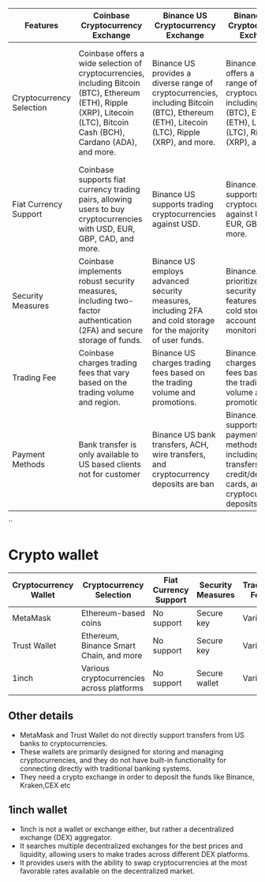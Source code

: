 | Features                                  | Coinbase Cryptocurrency Exchange                                                                          | Binance US Cryptocurrency Exchange                                                                   | Binance.com Cryptocurrency Exchange                                                               | CEX.IO Cryptocurrency Exchange                                                                     | Gemini Cryptocurrency Exchange                                                                     | Kraken Cryptocurrency Exchange                                                                      |
|-------------------------------------------|----------------------------------------------------------------------------------------------------------|----------------------------------------------------------------------------------------------------|----------------------------------------------------------------------------------------------------|----------------------------------------------------------------------------------------------------|----------------------------------------------------------------------------------------------------|----------------------------------------------------------------------------------------------------|
| Cryptocurrency Selection                  | Coinbase offers a wide selection of cryptocurrencies, including Bitcoin (BTC), Ethereum (ETH), Ripple (XRP), Litecoin (LTC), Bitcoin Cash (BCH), Cardano (ADA), and more. | Binance US provides a diverse range of cryptocurrencies, including Bitcoin (BTC), Ethereum (ETH), Litecoin (LTC), Ripple (XRP), and more.               | Binance.com offers a wide range of cryptocurrencies, including Bitcoin (BTC), Ethereum (ETH), Litecoin (LTC), Ripple (XRP), and more.                       | CEX.IO provides access to popular cryptocurrencies such as Bitcoin (BTC), Ethereum (ETH), Ripple (XRP), Litecoin (LTC), and Bitcoin Cash (BCH), among others. | Gemini supports a range of cryptocurrencies, including Bitcoin (BTC), Ethereum (ETH), Litecoin (LTC), and more.                                              | Kraken offers a wide selection of cryptocurrencies, including Bitcoin (BTC), Ethereum (ETH), Ripple (XRP), Litecoin (LTC), and more.                               |
| Fiat Currency Support                     | Coinbase supports fiat currency trading pairs, allowing users to buy cryptocurrencies with USD, EUR, GBP, CAD, and more.                                             | Binance US supports trading cryptocurrencies against USD.                                         | Binance.com supports trading cryptocurrencies against USD, EUR, GBP, and more.                                                                                     | CEX.IO supports fiat currency trading pairs, enabling users to buy cryptocurrencies using USD, EUR, GBP, and more.                                               | Gemini supports trading cryptocurrencies against USD.                                              | Kraken supports fiat currency trading pairs, allowing users to trade cryptocurrencies with USD, EUR, GBP, and more.                                               |
| Security Measures                         | Coinbase implements robust security measures, including two-factor authentication (2FA) and secure storage of funds.                                                | Binance US employs advanced security measures, including 2FA and cold storage for the majority of user funds.                                                  | Binance.com prioritizes security with features like 2FA, cold storage, and account monitoring.                                                                       | CEX.IO prioritizes the security of user funds with measures like 2FA, encryption, and cold storage for cryptocurrencies.                                        | Gemini prioritizes security with measures like cold storage, 2FA, and multi-signature wallets.                                                                      | Kraken emphasizes security through features like cold storage, 2FA, and encrypted communication.                                                                   |
| Trading Fee                               | Coinbase charges trading fees that vary based on the trading volume and region.                           | Binance US charges trading fees based on the trading volume and promotions.                          | Binance.com charges trading fees based on the trading volume and promotions.                                                                                         | CEX.IO doesn't charge fees for bank transfers, but any charges depend on the user's bank.                                                                       | Gemini doesn't charge fees for bank transfers, but any charges depend on the user's bank.                                                                       | Kraken has a tiered fee structure based on the trading volume and the type of trade.                                                                             | 
| Payment Methods                           | Bank transfer is only available to US based clients not for customer                                    | Binance US  bank transfers, ACH, wire transfers, and cryptocurrency deposits are ban               | Binance.com supports various payment methods, including bank transfers, credit/debit cards, and cryptocurrency deposits.                                             | CEX.IO allows electronic transfers through banks to their exchange platform.                       | Gemini allows electronic transfers through banks to their crpto exchange platform | No service for NY and WA resident,ACH deposits via Plaid, Card Payments (Visa and Mastercard),Apple Pay and Google Pay*

``
# Crypto wallet 
| Cryptocurrency Wallet | Cryptocurrency Selection                  | Fiat Currency Support | Security Measures | Trading Fee | Payment Methods | Websites                                |
|-------------------------------|------------------------------------------|----------------------|-------------------|--------------|-----------------|-----------------------------------------|
| MetaMask                      | Ethereum-based coins                      | No support           | Secure key        | Varies       | Cryptocurrency  | [MetaMask](https://metamask.io/)         |
| Trust Wallet                  | Ethereum, Binance Smart Chain, and more   | No support           | Secure key        | Varies       | Cryptocurrency  | [Trust Wallet](https://trustwallet.com/) |
| 1inch                         | Various cryptocurrencies across platforms | No support           | Secure wallet     | Varies       | Cryptocurrency  | [1inch](https://1inch.io/)               |

## Other details
- MetaMask and Trust Wallet do not directly support transfers from US banks to cryptocurrencies.
- These wallets are primarily designed for storing and managing cryptocurrencies, and they do not have built-in functionality for connecting directly with traditional banking systems.
- They need a crypto exchange in order to deposit the funds like Binance, Kraken,CEX etc
## 1inch wallet
- 1inch is not a wallet or exchange either, but rather a decentralized exchange (DEX) aggregator.
- It searches multiple decentralized exchanges for the best prices and liquidity, allowing users to make trades across different DEX platforms.
- It provides users with the ability to swap cryptocurrencies at the most favorable rates available on the decentralized market.
